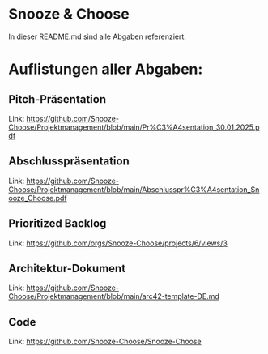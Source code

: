 # Snooze & Choose

In dieser README.md sind alle Abgaben referenziert.

# Auflistungen aller Abgaben:

## Pitch-Präsentation
Link: https://github.com/Snooze-Choose/Projektmanagement/blob/main/Pr%C3%A4sentation_30.01.2025.pdf

## Abschlusspräsentation
Link: https://github.com/Snooze-Choose/Projektmanagement/blob/main/Abschlusspr%C3%A4sentation_Snooze_Choose.pdf

## Prioritized Backlog
Link: https://github.com/orgs/Snooze-Choose/projects/6/views/3

## Architektur-Dokument
Link: https://github.com/Snooze-Choose/Projektmanagement/blob/main/arc42-template-DE.md

## Code
Link: https://github.com/Snooze-Choose/Snooze-Choose
